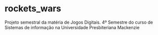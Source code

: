 # rockets_wars
Projeto semestral da matéria de Jogos Digitais. 4º Semestre do curso de Sistemas de informação na Universidade Presbiteriana Mackenzie
